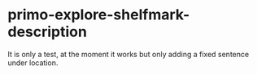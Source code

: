 # primo-explore-shelfmark-description
 It is only a test, at the moment it works but only adding a fixed sentence under location.
